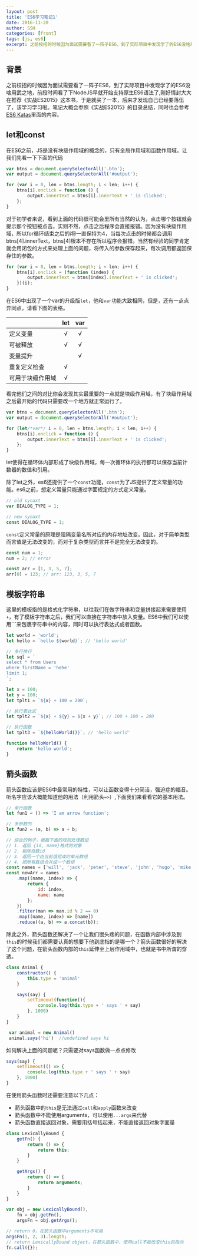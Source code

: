 ```yaml
---
layout: post
title: 'ES6学习笔记1'
date: 2016-11-20
author: SSH
categories: [front]
tags: [js, es6]
excerpt: 之前校招的时候因为面试需要看了一阵子ES6，到了实际项目中发现学了的ES6没啥用武之地，前段时间看了下NodeJS早就开始支持原生ES6语法了,刚好情封大大在推荐《实战ES2015》这本书，于是就买了一本，后来才发现自己已经要落伍了，该学习学习啦。笔记大概会参照《实战ES2015》的目录总结，同时也会参考ES6 Katas里面的内容。
---
```


## 背景
之前校招的时候因为面试需要看了一阵子ES6，到了实际项目中发现学了的ES6没啥用武之地，前段时间看了下NodeJS早就开始支持原生ES6语法了,刚好情封大大在推荐《实战ES2015》这本书，于是就买了一本，后来才发现自己已经要落伍了，该学习学习啦。笔记大概会参照《实战ES2015》的目录总结，同时也会参考[ES6 Katas](http://es6katas.org/)里面的内容。

## let和const
在ES6之前，JS是没有块级作用域的概念的，只有全局作用域和函数作用域。让我们先看一下下面的代码

```javascript
var btns = document.querySelectorAll('.btn');
var output = document.querySelectorAll('#output');

for (var i = 0, len = btns.length; i < len; i++) {
	btns[i].onclick = function () {
		output.innerText = btns[i].innerText + ' is clicked';
	};
}
```

对于初学者来说，看到上面的代码很可能会里所有当然的认为，点击哪个按钮就会提示那个按钮被点击。实则不然，点击之后程序会直接报错。因为没有块级作用域，所以for循环结束之后的i将一直保持为4，当每次点击的时候都会调用btns[4].innerText，btns[4]根本不存在所以程序会报错。当然有经验的同学肯定就会用闭包的方式来处理上面的问题，将传入的参数保存起来，每次调用都返回保存住的参数。

```javascript
for (var i = 0, len = btns.length; i < len; i++) {
	btns[i].onclick = (function (index) {
		output.innerText = btns[index].innerText + ' is clicked';
	})(i);
}
```

在ES6中出现了一个var的升级版`let`，他和`var`功能大致相同，但是，还有一点点异同点，请看下图的表格。

|                  |let  | var  |
| ---------------- |:---:| :---:|
| 定义变量         | √   | √    |
| 可被释放         | √   | √    |
| 变量提升         |     | √    |
| 重复定义检查     | √   |      |
| 可用于块级作用域 | √   |      |

看完他们之间的对比你会发现其实最重要的一点就是块级作用域，有了块级作用域之后最开始的代码只需要改一个地方就正常运行了。

```javascript
var btns = document.querySelectorAll('.btn');
var output = document.querySelectorAll('#output');

for (let/*var*/ i = 0, len = btns.length; i < len; i++) {
	btns[i].onclick = function () {
		output.innerText = btns[i].innerText + ' is clicked';
	};
}

```

let使得在循环体内部形成了块级作用域，每一次循环体的执行都可以保存当前计数器的数值和引用。

除了let之外，es6还提供了一个`const`功能，`const`为了JS提供了定义常量的功能。es6之前，想定义常量只能通过字面规定的方式定义常量。

```javascript
// old synaxt
var DIALOG_TYPE = 1;

// new synaxt
const DIALOG_TYPE = 1;
```

`const`定义常量的原理是阻隔变量名所对应的内存地址改变。因此，对于简单类型而言值是无法改变的，而对于复杂类型而言并不是完全无法改变的。

```javascript
const num = 1;
num = 2; // error

const arr = [1, 3, 5, 7];
arr[0] = 123; // arr: 123, 3, 5, 7
```

## 模板字符串
这里的模板指的是格式化字符串，以往我们在做字符串和变量拼接起来需要使用`+`，有了模板字符串之后，我们可以直接在字符串中放入变量。ES6中我们可以使用```来包裹字符串中的内容，同时可以执行表达式或者函数。

```javascript
let world = 'world';
let hello = `hello ${world}`; // 'hello world'

// 多行换行
let sql = `
select * from Users
where firstName = 'hehe'
limit 1;
`;

let x = 100;
let y = 100;
let tplt1 = `${x} + 100 = 200`;

// 执行表达式
let tplt2 = `${x} + ${y} = ${x + y}`; // 100 + 100 = 200

// 执行函数
let tplt3 = `${helloWorld()}`; // 'hello world'

function helloWorld() {
    return 'hello world';    
}
```

## 箭头函数
箭头函数应该是ES6中最常用的特性，可以让函数变得十分简洁，强迫症的福音。听名字应该大概能知道他的用法（利用箭头`=>`）,下面我们来看看它的基本用法。

```javascript
// 单行函数
let fun1 = () => 'I am arrow function';

// 多参数的
let fun2 = (a, b) => a + b;

// 综合的例子，根据下面的规则处理数组
// 1. 返回 {id, name}格式的对象
// 2. 剔除奇数id
// 3. 返回一个由当前值组成的单元数组
// 4. 把所有数组合并成一个数组
const names = ['will', 'jack', 'peter', 'steve', 'john', 'hugo', 'mike'];
const newArr = names
	.map((name, index) => {
		return {
			id: index,
			name: name
		};
	})
	.filter(man => man.id % 2 == 0)
	.map((name, index) => [name])
	.reduce((a, b) => a.concat(b));
```

除此之外，箭头函数还解决了一个让我们很头疼的问题，在函数内部中涉及到`this`的时候我们都需要认真的想要下他到底指的是哪一个？箭头函数很好的解决了这个问题，在箭头函数内部的`this`延伸至上层作用域中，也就是书中所谓的穿透。

```javascript
class Animal {
    constructor() {
        this.type = 'animal'
    }

    says(say) {
        setTimeout(function(){
            console.log(this.type + ' says ' + say)
        }, 1000)
    }
}

 var animal = new Animal()
 animal.says('hi')  //undefined says hi
```

如何解决上面的问题呢？只需要对says函数做一点点修改

```javascript
says(say) {
    setTimeout(() => {
        console.log(this.type + ' says ' + say)
    }, 1000)
}
```

在使用箭头函数时还需要注意以下几点：
+ 箭头函数中的`this`是无法通过`call`和`apply`函数来改变
+ 箭头函数中不能使用arguments，可以使用`...args`来代替
+ 箭头函数直接返回对象，需要用括号括起来，不能直接返回对象字面量

```javascript
class LexicallyBound {
    getFn() {
        return () => {
            return this;
        }
    }

    getArgs() {
        return () => {
            return arguments;
        }
    }
}

var obj = new LexicallyBound(),
    fn = obj.getFn(),
    argsFn = obj.getArgs();

// return 0，在箭头函数中arguments不可用
argsFn(1, 2, 3).length; 
// return LexicallyBound object，在箭头函数中，使用call不能改变this的指向
fn.call({}); 
```
